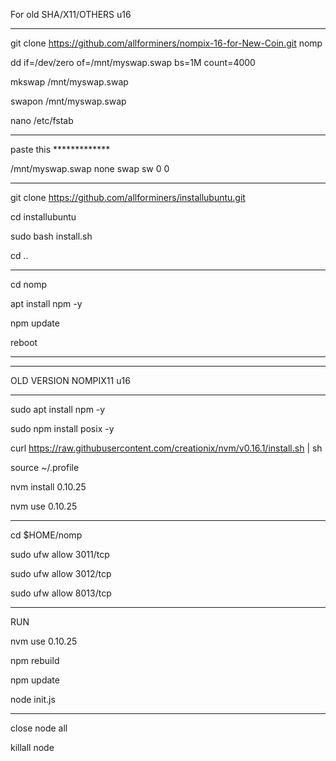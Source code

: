 For old SHA/X11/OTHERS u16
______________________________________________________

git clone https://github.com/allforminers/nompix-16-for-New-Coin.git nomp

dd if=/dev/zero of=/mnt/myswap.swap bs=1M count=4000

mkswap /mnt/myswap.swap

swapon /mnt/myswap.swap

nano /etc/fstab

______________________________________________________


paste this *************

/mnt/myswap.swap none swap sw 0 0

______________________________________________________


git clone https://github.com/allforminers/installubuntu.git

cd installubuntu

sudo bash install.sh

cd ..

----------------------------------------------------------

cd nomp

apt install npm -y

npm update

reboot

----------------------------------------------------------
__________________________________________________

OLD VERSION NOMPIX11 u16
______________________________________________________

sudo apt install npm -y

sudo npm install posix -y

curl https://raw.githubusercontent.com/creationix/nvm/v0.16.1/install.sh | sh

source ~/.profile

nvm install 0.10.25

nvm use 0.10.25

---------------------------------------


cd $HOME/nomp

sudo ufw allow 3011/tcp

sudo ufw allow 3012/tcp

sudo ufw allow 8013/tcp

______________________________________________________
RUN

nvm use 0.10.25

npm rebuild

npm update

node init.js

______________________________________________________

close node all

killall node












